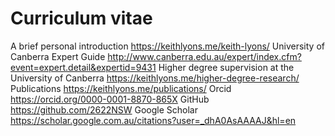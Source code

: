 # Curriculum vitae

A brief personal introduction https://keithlyons.me/keith-lyons/
University of Canberra Expert Guide http://www.canberra.edu.au/expert/index.cfm?event=expert.detail&expertid=9431
Higher degree supervision at the University of Canberra https://keithlyons.me/higher-degree-research/
Publications https://keithlyons.me/publications/
Orcid https://orcid.org/0000-0001-8870-865X
GitHub https://github.com/2622NSW
Google Scholar https://scholar.google.com.au/citations?user=_dhA0AsAAAAJ&hl=en
 
